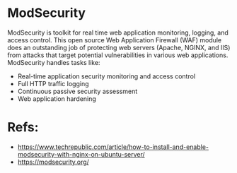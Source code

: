 # ModSecurity
ModSecurity is toolkit for real time web application monitoring, logging, and access control. This open source Web Application Firewall (WAF) module does an outstanding job of protecting web servers (Apache, NGINX, and IIS) from attacks that target potential vulnerabilities in various web applications. ModSecurity handles tasks like:
- Real-time application security monitoring and access control
- Full HTTP traffic logging
- Continuous passive security assessment
- Web application hardening

# Refs:
- https://www.techrepublic.com/article/how-to-install-and-enable-modsecurity-with-nginx-on-ubuntu-server/
- https://modsecurity.org/